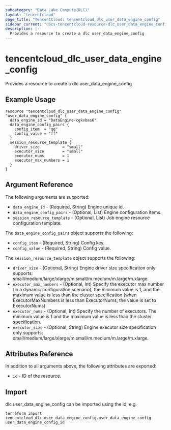 ```yaml
---
subcategory: "Data Lake Compute(DLC)"
layout: "tencentcloud"
page_title: "TencentCloud: tencentcloud_dlc_user_data_engine_config"
sidebar_current: "docs-tencentcloud-resource-dlc_user_data_engine_config"
description: |-
  Provides a resource to create a dlc user_data_engine_config
---
```


# tencentcloud_dlc_user_data_engine_config

Provides a resource to create a dlc user_data_engine_config

## Example Usage

```hcl
resource "tencentcloud_dlc_user_data_engine_config" "user_data_engine_config" {
  data_engine_id = "DataEngine-cgkvbas6"
  data_engine_config_pairs {
    config_item  = "qq"
    config_value = "ff"
  }
  session_resource_template {
    driver_size          = "small"
    executor_size        = "small"
    executor_nums        = 1
    executor_max_numbers = 1
  }
}
```

## Argument Reference

The following arguments are supported:

* `data_engine_id` - (Required, String) Engine unique id.
* `data_engine_config_pairs` - (Optional, List) Engine configuration items.
* `session_resource_template` - (Optional, List) Job engine resource configuration template.

The `data_engine_config_pairs` object supports the following:

* `config_item` - (Required, String) Config key.
* `config_value` - (Required, String) Config value.

The `session_resource_template` object supports the following:

* `driver_size` - (Optional, String) Engine driver size specification only supports: small/medium/large/xlarge/m.small/m.medium/m.large/m.xlarge.
* `executor_max_numbers` - (Optional, Int) Specify the executor max number (in a dynamic configuration scenario), the minimum value is 1, and the maximum value is less than the cluster specification (when ExecutorMaxNumbers is less than ExecutorNums, the value is set to ExecutorNums).
* `executor_nums` - (Optional, Int) Specify the number of executors. The minimum value is 1 and the maximum value is less than the cluster specification.
* `executor_size` - (Optional, String) Engine executor size specification only supports: small/medium/large/xlarge/m.small/m.medium/m.large/m.xlarge.

## Attributes Reference

In addition to all arguments above, the following attributes are exported:

* `id` - ID of the resource.




## Import

dlc user_data_engine_config can be imported using the id, e.g.

```
terraform import tencentcloud_dlc_user_data_engine_config.user_data_engine_config user_data_engine_config_id
```


